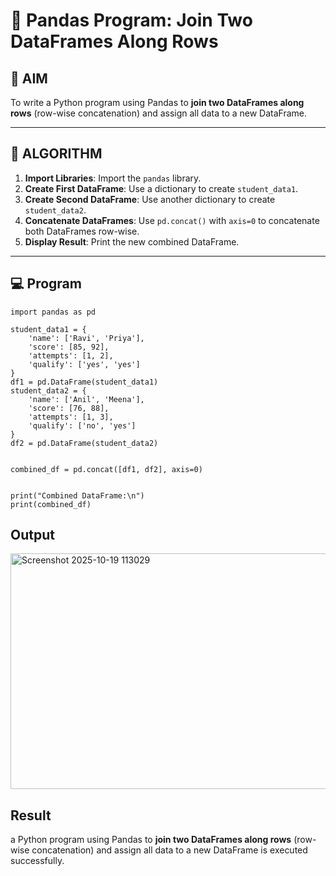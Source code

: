 # 🧪 Pandas Program: Join Two DataFrames Along Rows

## 🎯 AIM

To write a Python program using Pandas to **join two DataFrames along rows** (row-wise concatenation) and assign all data to a new DataFrame.

---

## 🧠 ALGORITHM

1. **Import Libraries**: Import the `pandas` library.
2. **Create First DataFrame**: Use a dictionary to create `student_data1`.
3. **Create Second DataFrame**: Use another dictionary to create `student_data2`.
4. **Concatenate DataFrames**: Use `pd.concat()` with `axis=0` to concatenate both DataFrames row-wise.
5. **Display Result**: Print the new combined DataFrame.

---

## 💻 Program
```
import pandas as pd

student_data1 = {
    'name': ['Ravi', 'Priya'],
    'score': [85, 92],
    'attempts': [1, 2],
    'qualify': ['yes', 'yes']
}
df1 = pd.DataFrame(student_data1)
student_data2 = {
    'name': ['Anil', 'Meena'],
    'score': [76, 88],
    'attempts': [1, 3],
    'qualify': ['no', 'yes']
}
df2 = pd.DataFrame(student_data2)


combined_df = pd.concat([df1, df2], axis=0)


print("Combined DataFrame:\n")
print(combined_df)
```

## Output
<img width="928" height="377" alt="Screenshot 2025-10-19 113029" src="https://github.com/user-attachments/assets/1f5fb9be-ce88-4b36-b3cc-ffc41536f28c" />

## Result
a Python program using Pandas to **join two DataFrames along rows** (row-wise concatenation) and assign all data to a new DataFrame is executed successfully.

